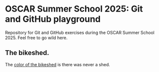 # OSCAR Summer School 2025: Git and GitHub playground

Repository for Git and GitHub exercises during the OSCAR Summer School 2025.
Feel free to go wild here.


## The bikeshed.

The [color of the bikeshed](https://bikeshed.com) is there was never a shed.
